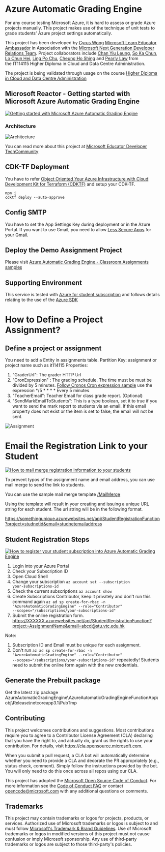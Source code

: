 # Azure Automatic Grading Engine

For any course testing Microsoft Azure, it is hard to assess or grade Azure projects manually. This project makes use of the technique of unit tests to grade students' Azure project settings automatically.

This project has been developed by [Cyrus Wong]( https://www.linkedin.com/in/cyruswong) [Microsoft Learn Educator Ambassador](https://docs.microsoft.com/learn/roles/educator/learn-for-educators-overview/?WT.mc_id=academic-39456-leestott) in Association with the [Microsoft Next Generation Developer Relations Team](https://techcommunity.microsoft.com/t5/educator-developer-blog/bg-p/EducatorDeveloperBlog?WT.mc_id=academic-39457-leestott).
Project collaborators include [Chan Yiu Leung](https://www.linkedin.com/in/hadeschan/), [So Ka Chun](https://www.linkedin.com/in/so-ka-chun-0643971a5/), [Lo Chun Hei](https://www.linkedin.com/in/chunhei-lo-86a9301b5/), [Ling Po Chu](https://www.linkedin.com/in/po-chu-ling-88392b1b5/), [Cheung Ho Shing](https://www.linkedin.com/in/cheunghoshing/) and [Pearly Law](https://www.linkedin.com/in/mei-ching-pearly-jean-law-172707171/) from the IT114115 Higher Diploma in Cloud and Data Centre Administration.

The project is being validated through usage on the course [Higher Diploma in Cloud and Data Centre Administration](https://www.vtc.edu.hk/admission/en/programme/it114115-higher-diploma-in-cloud-and-data-centre-administration/)


## Microsoft Reactor - Getting started with Microsoft Azure Automatic Grading Engine
[![Getting started with Microsoft Azure Automatic Grading Engine](http://img.youtube.com/vi/5jnVk8o8G7k/0.jpg)](https://youtu.be/5jnVk8o8G7k "Getting started with Microsoft Azure Automatic Grading Engine")


### Architecture

![Architecture](./images/GraderArchitecture.png)

You can read more about this project at [Microsoft Educator Developer TechCommunity](https://techcommunity.microsoft.com/t5/educator-developer-blog/microsoft-azure-automatic-grading-engine-oct-2021-update/ba-p/2849141?WT.mc_id=academic-39457-leestott)

## CDK-TF Deployment 
You have to refer [Object Oriented Your Azure Infrastructure with Cloud Development Kit for Terraform (CDKTF)](https://techcommunity.microsoft.com/t5/educator-developer-blog/object-oriented-your-azure-infrastructure-with-cloud-development/ba-p/3474715) and setup your CDK-TF.
```
npm i
cdktf deploy --auto-approve
```

## Config SMTP
You have to set the App Settings Key during deployment or in the Azure Portal. If you want to use Gmail, you need to allow [Less Secure Apps](https://myaccount.google.com/lesssecureapps) for your Gmail.


## Deploy the Demo Assignment Project
Please visit [Azure Automatic Grading Engine - Classroom Assignments samples](https://github.com/microsoft/AzureAutomaticGradingEngine_Assignments)


## Supporting Environment

This service is tested with [Azure for student subscription](http://aka.ms/azure4students) and follows details relating to the use of the [Azure SDK](https://devblogs.microsoft.com/azure-sdk/authentication-and-the-azure-sdk?WT.mc_id=academic-39456-leestott)

# How to Define a Project Assignment?

## Define a project or assignment

You need to add a Entity in assignments table.
Partition Key: assignment or project name such as it114115
Properties:
1. "GraderUrl":  The grader HTTP Url 
2. "CronExpression" : The grading schedule. The time must be must be divided by 5 minutes. [Follow Cronos Cron expression sample](https://github.com/HangfireIO/Cronos) use the expression */5 * * * *	Every 5 minutes
3. "TeacherEmail":  Teacher Email for class grade report. (Optional)
4. "SendMarkEmailToStudents": This is a type boolean, set it to true if you want to send the mark report to students via an email. If this email property does not exist or the item is set to false, the email will not be sent.

![Assignment](./images/AssignmentTableRecord.png)

# Email the Registration Link to your Student

[![How to mail merge registration information to your students](http://img.youtube.com/vi/CXc7fx6nNJk/0.jpg)](https://youtu.be/CXc7fx6nNJk "How to mail merge registration information to your students?")

To prevent typos of the assignment name and email address, you can use mail merge to send the link to students.

You can use the sample mail merge template [/MailMerge](https://github.com/microsoft/AzureAutomaticGradingEngine/tree/main/MailMerge)

Using the template will result in your creating and issuing a unique URL string for each student. The url string will be in the following format.

https://somethingunique.azurewebsites.net/api/StudentRegistrationFunction?project=studnetid&email=studnetemailaddress

## Student Registration Steps

[![How to register your student subscription into Azure Automatic Grading Engine](http://img.youtube.com/vi/t7PEhPoilLY/0.jpg)](https://youtu.be/t7PEhPoilLY "How to register your student subscription into Azure Automatic Grading Engine")
1.	Login into your Azure Portal
2.	Check your Subscription ID
3.	Open Cloud Shell
4.	Change your subscription
<code>az account set --subscription your-subscriptions-id</code>
5.	Check the current subscriptions
<code>az account show</code>
6.	Create Subscriptions Contributor, keep it privately and don't run this command again
<code>az ad sp create-for-rbac -n "AzureAutomaticGradingEngine" --role="Contributor" --scopes="/subscriptions/your-subscriptions-id"</code>
7.	Submit the online registration form.
https://XXXXXX.azurewebsites.net/api/StudentRegistrationFunction?project=AssignmentName&email=abcd@stu.vtc.edu.hk

Note: 

1. Subscription ID and Email must be unique for each assignment.
2. Don't run <code>az ad sp create-for-rbac -n "AzureAutomaticGradingEngine" --role="Contributor" --scopes="/subscriptions/your-subscriptions-id"</code> repeatedly! Students need to submit the online form again with the new credentials.

## Generate the Prebuilt package

Get the latest zip package
AzureAutomaticGradingEngine\AzureAutomaticGradingEngineFunctionApp\obj\Release\netcoreapp3.1\PubTmp 

## Contributing

This project welcomes contributions and suggestions.  Most contributions require you to agree to a
Contributor License Agreement (CLA) declaring that you have the right to, and actually do, grant us
the rights to use your contribution. For details, visit https://cla.opensource.microsoft.com.

When you submit a pull request, a CLA bot will automatically determine whether you need to provide
a CLA and decorate the PR appropriately (e.g., status check, comment). Simply follow the instructions
provided by the bot. You will only need to do this once across all repos using our CLA.

This project has adopted the [Microsoft Open Source Code of Conduct](https://opensource.microsoft.com/codeofconduct/).
For more information see the [Code of Conduct FAQ](https://opensource.microsoft.com/codeofconduct/faq/) or
contact [opencode@microsoft.com](mailto:opencode@microsoft.com) with any additional questions or comments.

## Trademarks

This project may contain trademarks or logos for projects, products, or services. Authorized use of Microsoft 
trademarks or logos is subject to and must follow 
[Microsoft's Trademark & Brand Guidelines](https://www.microsoft.com/en-us/legal/intellectualproperty/trademarks/usage/general).
Use of Microsoft trademarks or logos in modified versions of this project must not cause confusion or imply Microsoft sponsorship.
Any use of third-party trademarks or logos are subject to those third-party's policies.
